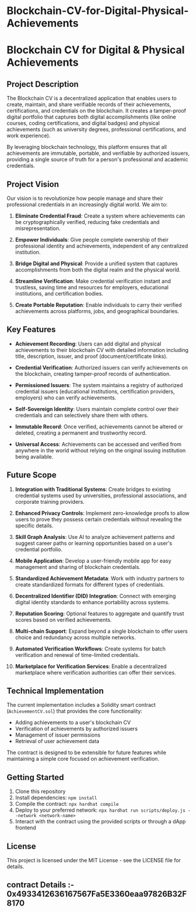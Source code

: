# Blockchain-CV-for-Digital-Physical-Achievements
# Blockchain CV for Digital & Physical Achievements

## Project Description

The Blockchain CV is a decentralized application that enables users to create, maintain, and share verifiable records of their achievements, certifications, and credentials on the blockchain. It creates a tamper-proof digital portfolio that captures both digital accomplishments (like online courses, coding certifications, and digital badges) and physical achievements (such as university degrees, professional certifications, and work experience).

By leveraging blockchain technology, this platform ensures that all achievements are immutable, portable, and verifiable by authorized issuers, providing a single source of truth for a person's professional and academic credentials.

## Project Vision

Our vision is to revolutionize how people manage and share their professional credentials in an increasingly digital world. We aim to:

1. **Eliminate Credential Fraud**: Create a system where achievements can be cryptographically verified, reducing fake credentials and misrepresentation.

2. **Empower Individuals**: Give people complete ownership of their professional identity and achievements, independent of any centralized institution.

3. **Bridge Digital and Physical**: Provide a unified system that captures accomplishments from both the digital realm and the physical world.

4. **Streamline Verification**: Make credential verification instant and trustless, saving time and resources for employers, educational institutions, and certification bodies.

5. **Create Portable Reputation**: Enable individuals to carry their verified achievements across platforms, jobs, and geographical boundaries.

## Key Features

- **Achievement Recording**: Users can add digital and physical achievements to their blockchain CV with detailed information including title, description, issuer, and proof (document/certificate links).

- **Credential Verification**: Authorized issuers can verify achievements on the blockchain, creating tamper-proof records of authentication.

- **Permissioned Issuers**: The system maintains a registry of authorized credential issuers (educational institutions, certification providers, employers) who can verify achievements.

- **Self-Sovereign Identity**: Users maintain complete control over their credentials and can selectively share them with others.

- **Immutable Record**: Once verified, achievements cannot be altered or deleted, creating a permanent and trustworthy record.

- **Universal Access**: Achievements can be accessed and verified from anywhere in the world without relying on the original issuing institution being available.

## Future Scope

1. **Integration with Traditional Systems**: Create bridges to existing credential systems used by universities, professional associations, and corporate training providers.

2. **Enhanced Privacy Controls**: Implement zero-knowledge proofs to allow users to prove they possess certain credentials without revealing the specific details.

3. **Skill Graph Analysis**: Use AI to analyze achievement patterns and suggest career paths or learning opportunities based on a user's credential portfolio.

4. **Mobile Application**: Develop a user-friendly mobile app for easy management and sharing of blockchain credentials.

5. **Standardized Achievement Metadata**: Work with industry partners to create standardized formats for different types of credentials.

6. **Decentralized Identifier (DID) Integration**: Connect with emerging digital identity standards to enhance portability across systems.

7. **Reputation Scoring**: Optional features to aggregate and quantify trust scores based on verified achievements.

8. **Multi-chain Support**: Expand beyond a single blockchain to offer users choice and redundancy across multiple networks.

9. **Automated Verification Workflows**: Create systems for batch verification and renewal of time-limited credentials.

10. **Marketplace for Verification Services**: Enable a decentralized marketplace where verification authorities can offer their services.

## Technical Implementation

The current implementation includes a Solidity smart contract (`AchievementCV.sol`) that provides the core functionality:

- Adding achievements to a user's blockchain CV
- Verification of achievements by authorized issuers
- Management of issuer permissions
- Retrieval of user achievement data

The contract is designed to be extensible for future features while maintaining a simple core focused on achievement verification.

## Getting Started

1. Clone this repository
2. Install dependencies: `npm install`
3. Compile the contract: `npx hardhat compile`
4. Deploy to your preferred network: `npx hardhat run scripts/deploy.js --network <network-name>`
5. Interact with the contract using the provided scripts or through a dApp frontend

## License

This project is licensed under the MIT License - see the LICENSE file for details.

## contract Details :- 0x4933412636167567Fa5E3360eaa97826B32F8170
